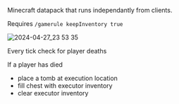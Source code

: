 Minecraft datapack that runs independantly from clients.

Requires `/gamerule keepInventory true`

![2024-04-27_23 53 35](https://github.com/csf44033/tombstone/assets/36528848/1c5668b3-1cb8-48b9-bfc2-f5a32e312e72)

Every tick check for player deaths

If a player has died
* place a tomb at execution location
* fill chest with executor inventory
* clear executor inventory
